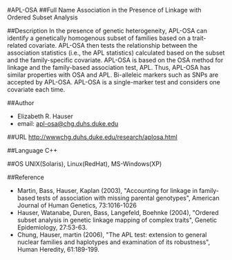 #APL-OSA
##Full Name
Association in the Presence of Linkage with Ordered Subset Analysis

##Description
In the presence of genetic heterogeneity, APL-OSA can identify a genetically homogenous subset of families based on a trait-related covariate. APL-OSA then tests the relationship between the association statistics (i.e., the APL statistics) calculated based on the subset and the family-specific covariate. APL-OSA is based on the OSA method for linkage and the family-based association test, APL. Thus, APL-OSA has similar properties with OSA and APL. Bi-alleleic markers such as SNPs are accepted by APL-OSA. APL-OSA is a single-marker test and considers one covariate each time.

##Author
* Elizabeth R. Hauser
* email: apl-osa@chg.duhs.duke.edu

##URL
http://wwwchg.duhs.duke.edu/research/aplosa.html

##Language
C++

##OS
UNIX(Solaris), Linux(RedHat), MS-Windows(XP)

##Reference
* Martin, Bass, Hauser, Kaplan (2003), "Accounting for linkage in family-based tests of association with missing parental genotypes", American Journal of Human Genetics, 73:1016-1026
* Hauser, Watanabe, Duren, Bass, Langefeld, Boehnke (2004), "Ordered subset analysis in genetic linkage mapping of complex traits", Genetic Epidemiology, 27:53-63.
* Chung, Hauser, martin (2006), "The APL test: extension to general nuclear families and haplotypes and examination of its robustness", Human Heredity, 61:189-199.

